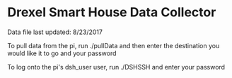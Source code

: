 # Drexel Smart House Data Collector


Data file last updated: 8/23/2017

To pull data from the pi, run
 ./pullData
 and then enter the destination you would like it to go and your password

To log onto the pi's dsh_user user, run ./DSHSSH and enter your password
